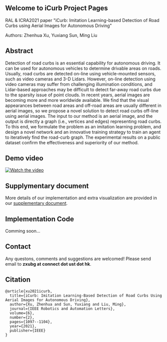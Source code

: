 ## Welcome to iCurb Project Pages

RAL & ICRA2021 paper "iCurb: Imitation Learning-based Detection of Road Curbs using Aerial Images for Autonomous Driving"

Authors: Zhenhua Xu, Yuxiang Sun, Ming Liu

## Abstract

Detection of road curbs is an essential capability for autonomous driving. It can be used for autonomous vehicles to determine drivable areas on roads. Usually, road curbs are detected on-line using vehicle-mounted sensors, such as video cameras and 3-D Lidars. However, on-line detection using video cameras may suffer from challenging illumination conditions, and Lidar-based approaches may be difficult to detect far-away road curbs due to the sparsity issue of point clouds. In recent years, aerial images are becoming more and more worldwide available. We find that the visual appearances between road areas and off-road areas are usually different in aerial images, so we propose a novel solution to detect road curbs off-line using aerial images. The input to our method is an aerial image, and the output is directly a graph (i.e., vertices and edges) representing road curbs. To this end, we formulate the problem as an imitation learning problem, and design a novel network and an innovative training strategy to train an agent to iteratively find the road-curb graph. The experimental results on a public dataset confirm the effectiveness and superiority of our method.

## Demo video
[![Watch the video](https://img.youtube.com/vi/fMhcZm_MPUE/0.jpg)](https://youtu.be/fMhcZm_MPUE)

## Supplymentary document
More details of our implementation and extra visualization are provided in our [supplementary document](https://github.com/TonyXuQAQ/iCurb/blob/main/2020_RAL_ICRA_supplementary_v2.pdf).

## Implementation Code
Comming soon...

## Contact
Any questons, comments and suggestions are welcomed! Please send email to **zxubg at connect dot ust dot hk**.

## Citation
```
@article{xu2021icurb,
  title={iCurb: Imitation Learning-Based Detection of Road Curbs Using Aerial Images for Autonomous Driving},
  author={Xu, Zhenhua and Sun, Yuxiang and Liu, Ming},
  journal={IEEE Robotics and Automation Letters},
  volume={6},
  number={2},
  pages={1097--1104},
  year={2021},
  publisher={IEEE}
}
```
